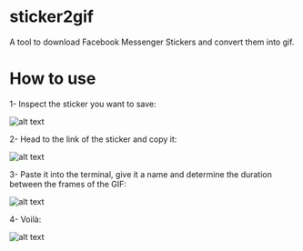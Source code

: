 # sticker2gif

A tool to download Facebook Messenger Stickers and convert them into gif.


# How to use

1- Inspect the sticker you want to save:

![alt text](https://i.imgur.com/ic3aAP9.png)


2- Head to the link of the sticker and copy it:

![alt text](https://i.imgur.com/UeKnXNn.png)


3- Paste it into the terminal, give it a name and determine the duration between the frames of the GIF:

![alt text](https://i.imgur.com/eeJBIko.png)


4- Voilà:

![alt text](https://i.imgur.com/b2bB9yH.gif)
